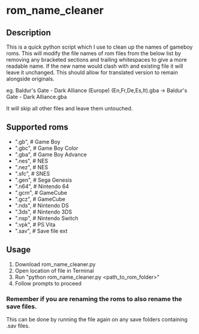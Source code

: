 # rom_name_cleaner

## Description
This is a quick python script which I use to clean up the names of gameboy roms. This will modify the file names of rom files from the below list by removing any bracketed sections and trailing whitespaces to give a more readable name. If the new name would clash with and existing file it will leave it unchanged. This should allow for translated version to remain alongside originals.

eg. Baldur's Gate - Dark Alliance (Europe) (En,Fr,De,Es,It).gba -> Baldur's Gate - Dark Alliance.gba

It will skip all other files and leave them untouched. 

## Supported roms
 - ".gb",  # Game Boy
 - ".gbc",  # Game Boy Color
 - ".gba",  # Game Boy Advance
 - ".nes",  # NES
 - ".nez",  # NES
 - ".sfc",  # SNES
 - ".gen",  # Sega Genesis
 - ".n64",  # Nintendo 64
 - ".gcm",  # GameCube
 - ".gcz",  # GameCube
 - ".nds",  # Nintendo DS
 - ".3ds",  # Nintendo 3DS
 - ".nsp",  # Nintendo Switch
 - ".vpk",  # PS Vita
 - ".sav",  # Save file ext
## Usage
1. Download rom_name_cleaner.py
2. Open location of file in Terminal
3. Run "python rom_name_cleaner.py <path_to_rom_folder>"
4. Follow prompts to proceed

### Remember if you are renaming the roms to also rename the save files.
This can be done by running the file again on any save folders containing .sav files.